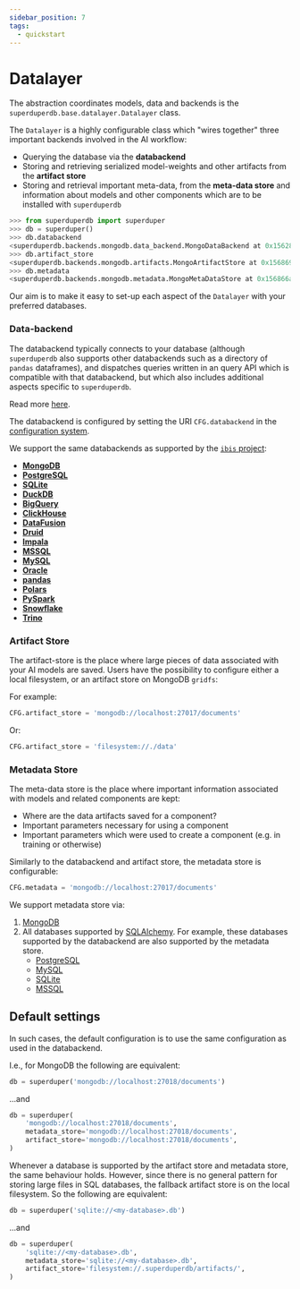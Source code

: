 ```yaml
---
sidebar_position: 7
tags:
  - quickstart
---
```


# Datalayer

The abstraction coordinates models, data and backends is the `superduperdb.base.datalayer.Datalayer` class.

The `Datalayer` is a highly configurable class which "wires together" three important 
backends involved in the AI workflow:

- Querying the database via the **databackend**
- Storing and retrieving serialized model-weights and other artifacts from the **artifact store**
- Storing and retrieval important meta-data, from the **meta-data store** and information about models and other 
  components which are to be installed with `superduperdb`

```python
>>> from superduperdb import superduper
>>> db = superduper()
>>> db.databackend
<superduperdb.backends.mongodb.data_backend.MongoDataBackend at 0x1562815d0>
>>> db.artifact_store
<superduperdb.backends.mongodb.artifacts.MongoArtifactStore at 0x156869f50>
>>> db.metadata
<superduperdb.backends.mongodb.metadata.MongoMetaDataStore at 0x156866a10>
```

Our aim is to make it easy to set-up each aspect of the `Datalayer` with your preferred
databases.

### Data-backend

The databackend typically connects to your database (although `superduperdb` also supports other databackends such as a directory of `pandas` dataframes), 
and dispatches queries written in an query API which is compatible with that databackend, but which also includes additional aspects
specific to `superduperdb`.

Read more [here](../walkthrough/11_supported_query_APIs.md).

The databackend is configured by setting the URI `CFG.databackend` in the [configuration system](../Getting%20Started/03_configuration.md).

We support the same databackends as supported by the [`ibis` project](https://ibis-project.org/):

- [**MongoDB**](https://www.mongodb.com/)
- [**PostgreSQL**](https://www.postgresql.org/)
- [**SQLite**](https://www.sqlite.org/index.html)
- [**DuckDB**](https://duckdb.org/)
- [**BigQuery**](https://cloud.google.com/bigquery)
- [**ClickHouse**](https://clickhouse.com/)
- [**DataFusion**](https://arrow.apache.org/datafusion/)
- [**Druid**](https://druid.apache.org/)
- [**Impala**](https://impala.apache.org/)
- [**MSSQL**](https://www.microsoft.com/en-us/sql-server/)
- [**MySQL**](https://www.mysql.com/)
- [**Oracle**](https://www.oracle.com/database/)
- [**pandas**](https://pandas.pydata.org/)
- [**Polars**](https://www.pola.rs/)
- [**PySpark**](https://spark.apache.org/docs/3.3.1/api/python/index.html)
- [**Snowflake**](https://www.snowflake.com/en/)
- [**Trino**](https://trino.io/)

### Artifact Store

The artifact-store is the place where large pieces of data associated with your AI models are saved.
Users have the possibility to configure either a local filesystem, or an artifact store on MongoDB `gridfs`:

For example:

```python
CFG.artifact_store = 'mongodb://localhost:27017/documents'
```

Or:

```python
CFG.artifact_store = 'filesystem://./data'
```

### Metadata Store

The meta-data store is the place where important information associated with models and 
related components are kept:

- Where are the data artifacts saved for a component?
- Important parameters necessary for using a component
- Important parameters which were used to create a component (e.g. in training or otherwise)

Similarly to the databackend and artifact store, the metadata store is configurable:

```python
CFG.metadata = 'mongodb://localhost:27017/documents'
```

We support metadata store via:

1. [MongoDB](https://www.mongodb.com/)
1. All databases supported by [SQLAlchemy](https://www.sqlalchemy.org/).
   For example, these databases supported by the databackend are also supported by the metadata store.
   - [PostgreSQL](https://www.postgresql.org/)
   - [MySQL](https://www.mysql.com/)
   - [SQLite](https://www.sqlite.org/)
   - [MSSQL](https://www.microsoft.com/en-us/sql-server/sql-server-downloads)


## Default settings

In such cases, the default configuration is to use the same configuration as used in the 
databackend.

I.e., for MongoDB the following are equivalent:

```python
db = superduper('mongodb://localhost:27018/documents')
```

...and

```python
db = superduper(
    'mongodb://localhost:27018/documents',
    metadata_store='mongodb://localhost:27018/documents',
    artifact_store='mongodb://localhost:27018/documents',
)
```

Whenever a database is supported by the artifact store and metadata store, 
the same behaviour holds. However, since there is no general pattern
for storing large files in SQL databases, the fallback artifact store
is on the local filesystem. So the following are equivalent:

```python
db = superduper('sqlite://<my-database>.db')
```

...and

```python
db = superduper(
    'sqlite://<my-database>.db',
    metadata_store='sqlite://<my-database>.db',
    artifact_store='filesystem://.superduperdb/artifacts/',
)
```